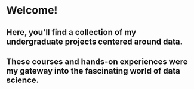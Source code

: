 # Welcome!
## Here, you'll find a collection of my undergraduate projects centered around data. 
## These courses and hands-on experiences were my gateway into the fascinating world of data science.
